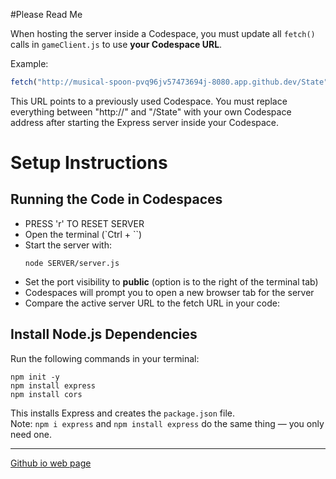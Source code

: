 
#Please Read Me

When hosting the server inside a Codespace, you must update all `fetch()` calls in `gameClient.js` to use **your Codespace URL**.

Example:
```javascript
fetch("http://musical-spoon-pvq96jv57473694j-8080.app.github.dev/State");
```

This URL points to a previously used Codespace. You must replace everything between "http://" and "/State" with your own Codespace address after starting the Express server inside your Codespace.

# Setup Instructions

## Running the Code in Codespaces

- PRESS 'r' TO RESET SERVER
- Open the terminal (`Ctrl + \``)
- Start the server with:
  ```
  node SERVER/server.js
  ```
- Set the port visibility to **public** (option is to the right of the terminal tab)
- Codespaces will prompt you to open a new browser tab for the server
- Compare the active server URL to the fetch URL in your code:

## Install Node.js Dependencies

Run the following commands in your terminal:

```
npm init -y
npm install express
npm install cors
```

This installs Express and creates the `package.json` file.  
Note: `npm i express` and `npm install express` do the same thing — you only need one.

---




[Github io web page](https://masonhaines.github.io/CS491-MasonSamuel-Exercise4Main/)

